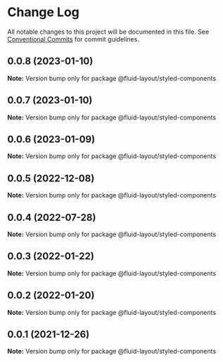 # Change Log

All notable changes to this project will be documented in this file.
See [Conventional Commits](https://conventionalcommits.org) for commit guidelines.

## 0.0.8 (2023-01-10)

**Note:** Version bump only for package @fluid-layout/styled-components





## 0.0.7 (2023-01-10)

**Note:** Version bump only for package @fluid-layout/styled-components





## 0.0.6 (2023-01-09)

**Note:** Version bump only for package @fluid-layout/styled-components





## 0.0.5 (2022-12-08)

**Note:** Version bump only for package @fluid-layout/styled-components





## 0.0.4 (2022-07-28)

**Note:** Version bump only for package @fluid-layout/styled-components





## 0.0.3 (2022-01-22)

**Note:** Version bump only for package @fluid-layout/styled-components





## 0.0.2 (2022-01-20)

**Note:** Version bump only for package @fluid-layout/styled-components





## 0.0.1 (2021-12-26)

**Note:** Version bump only for package @fluid-layout/styled-components
